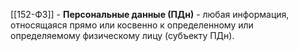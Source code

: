 [[152-ФЗ]] - **Персональные данные (ПДн)** - любая информация, относящаяся прямо или косвенно к определенному или определяемому физическому лицу (субъекту ПДн).